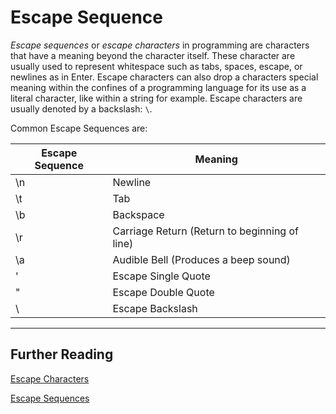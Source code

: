 # Escape Sequence

*Escape sequences* or *escape characters* in programming are characters that have a meaning beyond the character itself. These character are usually
used to represent whitespace such as tabs, spaces, escape, or newlines as in Enter. Escape characters can also drop a characters special meaning
within the confines of a programming language for its use as a literal character, like within a string for example. Escape characters are usually denoted by a backslash:
`\`.

Common Escape Sequences are:

| Escape Sequence | Meaning                                       |
|-----------------|-----------------------------------------------|
| \n              | Newline                                       |
| \t              | Tab                                           |
| \b              | Backspace                                     |
| \r              | Carriage Return (Return to beginning of line) |
| \a              | Audible Bell (Produces a beep sound)          |
| \'              | Escape Single Quote                           |
| \"              | Escape Double Quote                           |
| \\              | Escape Backslash                              |

---
## Further Reading
[Escape Characters](https://en.wikipedia.org/wiki/Escape_character)

[Escape Sequences](https://en.wikipedia.org/wiki/Escape_sequence)

